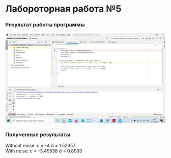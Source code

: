 # Лабороторная работа №5
### Результат работы программы
![cache](screenshots/results.png)

### Полученные результаты
Without noise: c = -4 d = 1.52357  
With noise: c = -3.49538 d = 0.8993
